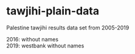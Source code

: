 # tawjihi-plain-data
Palestine tawjihi results data set from 2005-2019

2016: without names  
2019: westbank without names
